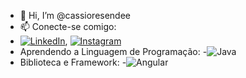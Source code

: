 - 👋 Hi, I’m @cassioresendee
- 📫 Conecte-se comigo:
 - [![LinkedIn](https://img.shields.io/badge/LinkedIn-000?style=for-the-badge&logo=linkedin&logoColor=0E76A8)](https://www.linkedin.com/in/eng.cassioresende/), [![Instagram](https://img.shields.io/badge/Instagram-000?style=for-the-badge&logo=instagram)](https://www.instagram.com/cassioresendee/)
- Aprendendo a Linguagem de Programação:
-![Java](https://img.shields.io/badge/Java-000?style=for-the-badge&logo=java)
- Biblioteca e Framework:
-![Angular](https://img.shields.io/badge/Angular-000?style=for-the-badge&logo=angular&logoColor=C3002F)

<!---
cassioresendee/cassioresendee is a ✨ special ✨ repository because its `README.md` (this file) appears on your GitHub profile.
You can click the Preview link to take a look at your changes.
--->
